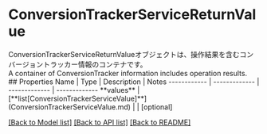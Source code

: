 # ConversionTrackerServiceReturnValue

<div lang=\"ja\">ConversionTrackerServiceReturnValueオブジェクトは、操作結果を含むコンバージョントラッカー情報のコンテナです。</div> <div lang=\"en\">A container of ConversionTracker information includes operation results.</div> 
## Properties
Name | Type | Description | Notes
------------ | ------------- | ------------- | -------------
**values** | [**list[ConversionTrackerServiceValue]**](ConversionTrackerServiceValue.md) |  | [optional] 

[[Back to Model list]](../README.md#documentation-for-models) [[Back to API list]](../README.md#documentation-for-api-endpoints) [[Back to README]](../README.md)


